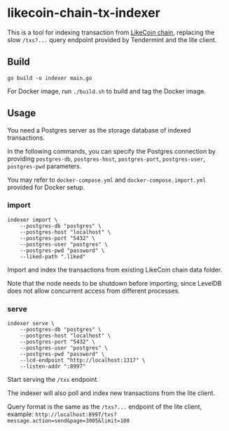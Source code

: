 # likecoin-chain-tx-indexer

This is a tool for indexing transaction from [LikeCoin chain](https://github.com/likecoin/likecoin-chain), replacing the slow `/txs?...` query endpoint provided by Tendermint and the lite client.

## Build

`go build -o indexer main.go`

For Docker image, run `./build.sh` to build and tag the Docker image.

## Usage

You need a Postgres server as the storage database of indexed transactions.

In the following commands, you can specify the Postgres connection by providing `postgres-db`, `postgres-host`, `postgres-port`, `postgres-user`, `postgres-pwd` parameters.

You may refer to `docker-compose.yml` and `docker-compose.import.yml` provided for Docker setup.

### import

```
indexer import \
    --postgres-db "postgres" \
    --postgres-host "localhost" \
    --postgres-port "5432" \
    --postgres-user "postgres" \
    --postgres-pwd "password" \
    --liked-path ".liked"
```

Import and index the transactions from existing LikeCoin chain data folder.

Note that the node needs to be shutdown before importing, since LevelDB does not allow concurrent access from different processes.

### serve

```
indexer serve \
    --postgres-db "postgres" \
    --postgres-host "localhost" \
    --postgres-port "5432" \
    --postgres-user "postgres" \
    --postgres-pwd "password" \
    --lcd-endpoint "http://localhost:1317" \
    --listen-addr ":8997"
```

Start serving the `/txs` endpoint.

The indexer will also poll and index new transactions from the lite client.

Query format is the same as the `/txs?...` endpoint of the lite client, example: `http://localhost:8997/txs?message.action=send&page=3005&limit=100`